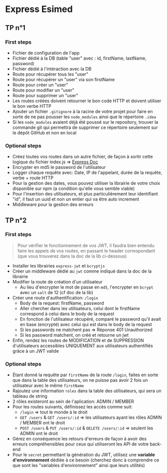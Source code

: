 # Express Esimed

## TP n°1

### First steps

- Fichier de configuration de l'app
- Fichier dédié à la DB (table "user" avec : id, firstName, lastName, password)
- Fichier dédié à l'intéraction avec la DB
- Route pour récupérer tous les "user"
- Route pour récupérer un "user" via son firstName
- Route pour créer un "user"
- Route pour modifier un "user"
- Route pour supprimer un "user"
- Les routes créées doivent retourner le bon code HTTP et doivent utiliser le bon verbe HTTP
- Ajouter un fichier `.gitignore` à la racine de votre projet pour faire en sorte de ne pas pousser les `node_modules` ainsi que le répertoire `.idea`
- Si les `node_modules` avaient déjà été poussé sur le repository, trouver la commande git qui permettra de supprimer ce répertoire seulement sur le dépôt GitHub et non en local

### Optional steps

- Créez toutes vos routes dans un autre fichier, de façon à sortir cette logique du fichier index.js => [Express Doc](https://expressjs.com/fr/guide/routing.html)
- Encrypter en md5 le password de l'utilisateur
- Logger chaque requête avec: Date, IP de l'appelant, durée de la requête, verbe + route HTTP
- Pour la gestion des dates, vous pouvez utiliser la librairie de votre choix disponible sur npm (a condition qu'elle vous semble viable)
- Pour l'insertion des utilisateurs, et plus particulièrement leur identifiant "id", il faut un uuid et non un entier qui va être auto increment
- Middleware pour la gestion des erreurs

## TP n°2

### First steps

> Pour vérifier le fonctionnement de vos JWT, il faudra bien entendu faire les appels de vos routes, en passant le header correspondant (que vous trouverez dans la doc de la lib ci-dessous)

- Installer les librairies `express-jwt` et `bcryptjs`
- Créer un middleware dédié au `jwt` comme indiqué dans la doc de la librairie
- Modifier la route de création d'un utilisateur
  - Au lieu d'encrypter le mot de passe en `md5`, l'encrypter en `bcrypt` avec un `salt` de 12 (cf doc de la lib)
- Créer une route d'authentification: `/login`
  - Body de la request: firstName, password
  - Aller chercher dans les utilisateurs, celui dont le firstName correspond à celui dans le body de la request
  - En fonction de l'utilisateur récupéré, comparé le password qu'il avait en base (encrypté) avec celui qui est dans le body de la request
  - Si les passwords ne matchent pas => Réponse 401 Unauthorized
  - Si les password matchent, on créé et retourne un jwt
- Enfin, rendez les routes de MODIFICATION et de SUPPRESSION d'utilisateurs accessibles UNIQUEMENT aux utilisateurs authentifiés grâce à un JWT valide

### Optional steps

- Étant donné la requête par `firstName` de la route `/login`, faites en sorte que dans la table des utilisateurs, on ne puisse pas avoir 2 fois un utilisateur avec le même `firstName`
- Rajoutez une information `roles` dans la table des utilisateurs, qui sera un tableau de string
- 2 rôles existeront au sein de l'aplication: ADMIN / MEMBER
- Pour les routes suivants, définissez les accès comme suit:
  - `/login` => tout le monde à le droit
  - `GET /users` & `GET /users/:id` => les utilisateurs ayant les rôles ADMIN / MEMBER ont le droit
  - `POST /users` & `PUT /users/:id` & `DELETE /users/:id` => seulent les ADMIN ont le droit
- Gérez en conséquence les retours d'erreurs de façon à avoir des erreurs compréhensibles pour ceux qui utiliseront les API de votre back-end
- Pour le `secret` permettant la génération du JWT, utilisez une **variable d'environnement** dédiée à ce besoin (cherchez donc à comprendre ce que sont les "variables d'environnement" ainsi que leurs utilités)
